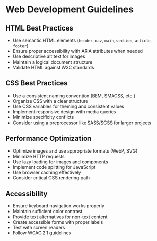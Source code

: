 # Web Development Guidelines

## HTML Best Practices
- Use semantic HTML elements (`header`, `nav`, `main`, `section`, `article`, `footer`)
- Ensure proper accessibility with ARIA attributes when needed
- Use descriptive alt text for images
- Maintain a logical document structure
- Validate HTML against W3C standards

## CSS Best Practices
- Use a consistent naming convention (BEM, SMACSS, etc.)
- Organize CSS with a clear structure
- Use CSS variables for theming and consistent values
- Implement responsive design with media queries
- Minimize specificity conflicts
- Consider using a preprocessor like SASS/SCSS for larger projects

## Performance Optimization
- Optimize images and use appropriate formats (WebP, SVG)
- Minimize HTTP requests
- Use lazy loading for images and components
- Implement code splitting for JavaScript
- Use browser caching effectively
- Consider critical CSS rendering path

## Accessibility
- Ensure keyboard navigation works properly
- Maintain sufficient color contrast
- Provide text alternatives for non-text content
- Create accessible forms with proper labels
- Test with screen readers
- Follow WCAG 2.1 guidelines 